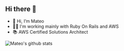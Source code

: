 ## Hi there 👋

- 👋 Hi, I’m Mateo
- 🧑‍🏭 I'm working mainly with Ruby On Rails and AWS
- 📚 AWS Certified Solutions Architect

![Mateo's github stats](https://github-readme-stats.vercel.app/api?username=devsheva&theme=tokyonight&show_icons=true)  

<!--
**devsheva/devsheva** is a ✨ _special_ ✨ repository because its `README.md` (this file) appears on your GitHub profile.
--!>
